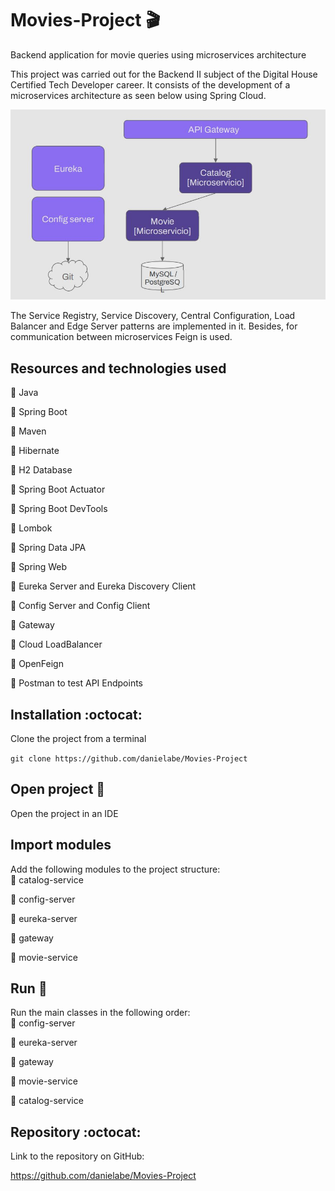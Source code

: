 # Movies-Project :clapper:
Backend application for movie queries using microservices architecture

This project was carried out for the Backend II subject of the Digital House Certified Tech Developer career. It consists of 
the development of a microservices architecture as seen below using Spring Cloud.

<img src="./image/Architecture.JPG" data-canonical-src="https://gyazo.com/eb5c5741b6a9a16c692170a41a49c858.png" width="600" />

The Service Registry, Service Discovery, Central Configuration, Load Balancer and Edge Server patterns are implemented in it. Besides, for communication between microservices Feign is used.

## Resources and technologies used
:cherry_blossom: Java

:cherry_blossom: Spring Boot

:cherry_blossom: Maven

:cherry_blossom: Hibernate 

:cherry_blossom: H2 Database

:cherry_blossom: Spring Boot Actuator

:cherry_blossom: Spring Boot DevTools

:cherry_blossom: Lombok

:cherry_blossom: Spring Data JPA

:cherry_blossom: Spring Web

:cherry_blossom: Eureka Server and Eureka Discovery Client

:cherry_blossom: Config Server and Config Client

:cherry_blossom: Gateway

:cherry_blossom: Cloud LoadBalancer

:cherry_blossom: OpenFeign

:cherry_blossom: Postman to test API Endpoints


## Installation :octocat:
Clone the project from a terminal

`git clone https://github.com/danielabe/Movies-Project`
## Open project :open_file_folder:
Open the project in an IDE
## Import modules
Add the following modules to the project structure:<br />
:cherry_blossom: catalog-service

:cherry_blossom: config-server

:cherry_blossom: eureka-server

:cherry_blossom: gateway

:cherry_blossom: movie-service

## Run :rocket:
Run the main classes in the following order:<br />
:cherry_blossom: config-server

:cherry_blossom: eureka-server

:cherry_blossom: gateway

:cherry_blossom: movie-service

:cherry_blossom: catalog-service

## Repository :octocat:
Link to the repository on GitHub:

https://github.com/danielabe/Movies-Project
